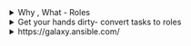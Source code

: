 <details>
<summary>Why , What - Roles</summary>
<br>

  <img width="933" alt="image" src="https://user-images.githubusercontent.com/75510135/163664012-17104fbe-e2e6-4909-b6af-ede1d454fe55.png">

  <img width="924" alt="image" src="https://user-images.githubusercontent.com/75510135/163664039-c732456f-191e-4304-89dd-79ef0a5dfa87.png">

  <img width="975" alt="image" src="https://user-images.githubusercontent.com/75510135/163664049-96fe55c1-c5b9-4463-a47a-72cf0958691a.png">

  
</details>

<details>
<summary>Get your hands dirty- convert tasks to roles</summary>
<br>

  - pick the code from https://github.com/rupeshpanwar/ansible-advance.git , commit # 025d3da..789e97f , branch - main
  - create new branch roles
  > git checkout -b roles
  - create new dir roles / mysql_db
  > ansible-galaxy init mysql_db
  <img width="281" alt="image" src="https://user-images.githubusercontent.com/75510135/163664693-e758e2d9-fc71-4c0c-8f7b-55fedb004a18.png">
  - move code from tasks/deploy_db.yml to mysql_db/tasks/main.yml
  <img width="1105" alt="image" src="https://user-images.githubusercontent.com/75510135/163664763-fddd3d28-07b3-4035-b5ac-e9a9ff3daf9f.png">

  - similiary, create role for flask_web and move the code from tasks/deploy_web.yml to roles/flask_web/tasks/main.yml
  > ansible-galaxy init flask_web
  <img width="1014" alt="image" src="https://user-images.githubusercontent.com/75510135/163664824-01e4ba7d-af0d-485a-b3ef-e1325ad27f6f.png">
 - feel free to delete tasks dir
 - create one more role to install python dependency and mentioned under playbook.yml in the tasks section
  <img width="896" alt="image" src="https://user-images.githubusercontent.com/75510135/163664882-4554738e-ca7e-4a5f-a109-948bb7fa01eb.png">
  <img width="614" alt="image" src="https://user-images.githubusercontent.com/75510135/163664894-d6a421d7-94fe-4975-89cd-ef8350dbc968.png">

  - finally, include roles section into playbook.yml , in specific order to execute
  <img width="683" alt="image" src="https://user-images.githubusercontent.com/75510135/163664949-ffe4514b-a03a-4f75-9d5b-9cffd8418717.png">

  - when ansible-playbook is run, note down the console output where it mention role name and underlying task attached to that role
  <img width="1044" alt="image" src="https://user-images.githubusercontent.com/75510135/163665024-ed2bf077-45ef-4ea6-9417-40f1b021c414.png">

  
</details>

<details>
<summary>https://galaxy.ansible.com/</summary>
<br>
- browse respective roles on Ansible Galaxy https://galaxy.ansible.com/
  
</details>
